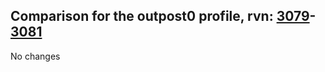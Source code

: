 ## Comparison for the outpost0 profile, rvn: [3079](https://github.com/PRO100KatYT/FortniteProfileRevisions/tree/main/profiles/outpost0/3079%20outpost0.json)-[3081](https://github.com/PRO100KatYT/FortniteProfileRevisions/tree/main/profiles/outpost0/3081%20outpost0.json)

No changes
